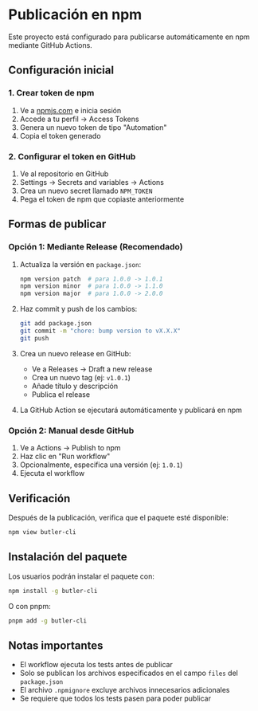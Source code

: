 # Publicación en npm

Este proyecto está configurado para publicarse automáticamente en npm mediante GitHub Actions.

## Configuración inicial

### 1. Crear token de npm

1. Ve a [npmjs.com](https://www.npmjs.com/) e inicia sesión
2. Accede a tu perfil → Access Tokens
3. Genera un nuevo token de tipo "Automation"
4. Copia el token generado

### 2. Configurar el token en GitHub

1. Ve al repositorio en GitHub
2. Settings → Secrets and variables → Actions
3. Crea un nuevo secret llamado `NPM_TOKEN`
4. Pega el token de npm que copiaste anteriormente

## Formas de publicar

### Opción 1: Mediante Release (Recomendado)

1. Actualiza la versión en `package.json`:
   ```bash
   npm version patch  # para 1.0.0 -> 1.0.1
   npm version minor  # para 1.0.0 -> 1.1.0
   npm version major  # para 1.0.0 -> 2.0.0
   ```

2. Haz commit y push de los cambios:
   ```bash
   git add package.json
   git commit -m "chore: bump version to vX.X.X"
   git push
   ```

3. Crea un nuevo release en GitHub:
   - Ve a Releases → Draft a new release
   - Crea un nuevo tag (ej: `v1.0.1`)
   - Añade título y descripción
   - Publica el release

4. La GitHub Action se ejecutará automáticamente y publicará en npm

### Opción 2: Manual desde GitHub

1. Ve a Actions → Publish to npm
2. Haz clic en "Run workflow"
3. Opcionalmente, especifica una versión (ej: `1.0.1`)
4. Ejecuta el workflow

## Verificación

Después de la publicación, verifica que el paquete esté disponible:

```bash
npm view butler-cli
```

## Instalación del paquete

Los usuarios podrán instalar el paquete con:

```bash
npm install -g butler-cli
```

O con pnpm:

```bash
pnpm add -g butler-cli
```

## Notas importantes

- El workflow ejecuta los tests antes de publicar
- Solo se publican los archivos especificados en el campo `files` del `package.json`
- El archivo `.npmignore` excluye archivos innecesarios adicionales
- Se requiere que todos los tests pasen para poder publicar
